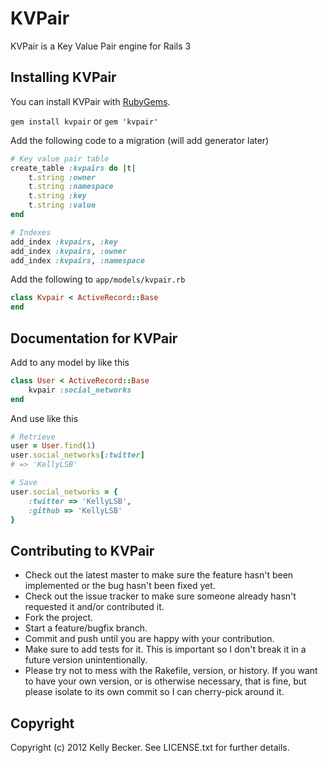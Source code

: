 # KVPair

KVPair is a Key Value Pair engine for Rails 3

## Installing KVPair

You can install KVPair with [RubyGems](https://rubygems.org/gems/kvpair).

`gem install kvpair` or `gem 'kvpair'`

Add the following code to a migration (will add generator later)

```ruby
# Key value pair table
create_table :kvpairs do |t|
    t.string :owner
    t.string :namespace
    t.string :key
    t.string :value
end

# Indexes
add_index :kvpairs, :key
add_index :kvpairs, :owner
add_index :kvpairs, :namespace
```

Add the following to `app/models/kvpair.rb`

```ruby
class Kvpair < ActiveRecord::Base
end
```

## Documentation for KVPair

Add to any model by like this

```ruby
class User < ActiveRecord::Base
    kvpair :social_networks
end
```

And use like this

```ruby
# Retrieve
user = User.find(1)
user.social_networks[:twitter]
# => 'KellyLSB'

# Save
user.social_networks = {
    :twitter => 'KellyLSB',
    :github => 'KellyLSB'
}
```

## Contributing to KVPair
 
* Check out the latest master to make sure the feature hasn't been implemented or the bug hasn't been fixed yet.
* Check out the issue tracker to make sure someone already hasn't requested it and/or contributed it.
* Fork the project.
* Start a feature/bugfix branch.
* Commit and push until you are happy with your contribution.
* Make sure to add tests for it. This is important so I don't break it in a future version unintentionally.
* Please try not to mess with the Rakefile, version, or history. If you want to have your own version, or is otherwise necessary, that is fine, but please isolate to its own commit so I can cherry-pick around it.

## Copyright

Copyright (c) 2012 Kelly Becker. See LICENSE.txt for
further details.

